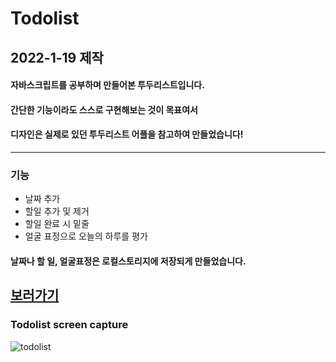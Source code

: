 # Todolist

## 2022-1-19 제작
#### 자바스크립트를 공부하며 만들어본 투두리스트입니다. <br>
#### 간단한 기능이라도 스스로 구현해보는 것이 목표여서 <br>
#### 디자인은 실제로 있던 투두리스트 어플을 참고하여 만들었습니다! 

------
### 기능
- 날짜 추가
- 할일 추가 및 제거
- 할일 완료 시 밑줄
- 얼굴 표정으로 오늘의 하루를 평가

#### 날짜나 할 일, 얼굴표정은 로컬스토리지에 저장되게 만들었습니다.

[보러가기](https://kimwonny8.github.io/Todolist/)
------
### Todolist screen capture
![todolist](https://user-images.githubusercontent.com/86811808/182613852-d11a7df7-7ce1-4315-a233-728fc6cf8371.png)
